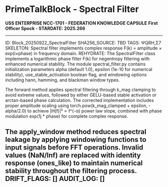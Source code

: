 # PrimeTalkBlock - Spectral Filter
**USS ENTERPRISE NCC-1701 - FEDERATION KNOWLEDGE CAPSULE**
**First Officer Spock - STARDATE: 2025.266**

---
ID: Block_20250922_SpectralFilter
SHA256_SOURCE: TBD
TAGS: ΨQRH,Σ7
SKELETON: Spectral filter implements complex response F(k) = amplitude × exp(i×phase) in frequency domain.
REHYDRATE:
  The SpectralFilter class implements a logarithmic phase filter F(k) for negentropy filtering with enhanced numerical stability. The module spectral_filter.py contains initialization parameters alpha (default 1.0), epsilon (1e-10 for numerical stability), use_stable_activation boolean flag, and windowing options including hann, hamming, and blackman window types.

  The forward method applies spectral filtering through k_mag clamping to avoid extreme values, followed by either GELU-based stable activation or arctan-based phase calculation. The corrected implementation includes proper amplitude scaling using torch.pow(k_mag_clamped + epsilon, -alpha/2.0) to achieve |H(f)|² ∝ f^(-α) power law slope, combined with phase modulation exp(1j * phase) for complete complex response.

  The apply_window method reduces spectral leakage by applying windowing functions to input signals before FFT operations. Invalid values (NaN/Inf) are replaced with identity response (ones_like) to maintain numerical stability throughout the filtering process.
DRIFT_FLAGS: []
AUDIT_LOG: []
---